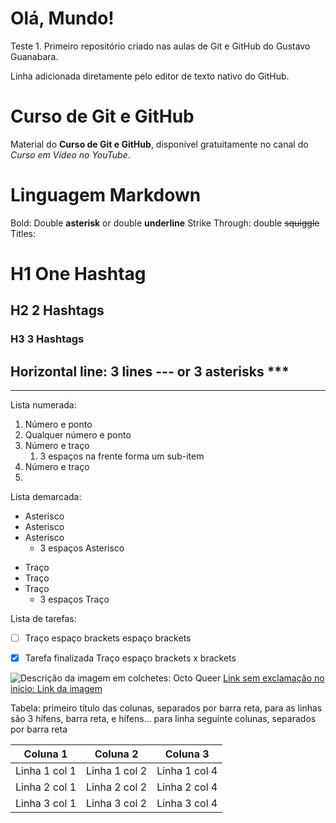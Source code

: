 # Olá, Mundo!
 Teste 1. Primeiro repositório criado nas aulas de Git e GitHub do Gustavo Guanabara.

Linha adicionada diretamente pelo editor de texto nativo do GitHub.

# Curso de Git e GitHub

Material do **Curso de Git e GitHub**, disponível gratuitamente no canal do *Curso em Vídeo no YouTube*.

# Linguagem Markdown

Bold: Double **asterisk** or double __underline__
Strike Through: double ~~squiggle~~
Titles:

# H1 One Hashtag
## H2 2 Hashtags
### H3 3 Hashtags
Horizontal line: 3 lines --- or 3 asterisks ***
---
***
Lista numerada:
1. Número e ponto
1. Qualquer número e ponto
1. Número e traço
   1. 3 espaços na frente forma um sub-item
1. Número e traço
1.

Lista demarcada:
* Asterisco
* Asterisco
* Asterisco
   * 3 espaços Asterisco
- Traço
- Traço
- Traço
   - 3 espaços Traço


Lista de tarefas:
- [ ] Traço espaço brackets espaço brackets
- [x] Tarefa finalizada Traço espaço brackets x brackets


![Descrição da imagem em colchetes: Octo Queer](https://octodex.github.com/images/Octoqueer.png)
[Link sem exclamação no início: Link da imagem](https://octodex.github.com/octoqueer/)


Tabela: primeiro título das colunas, separados por barra reta, para as linhas são 3 hífens, barra reta, e hífens... para linha seguinte colunas, separados por barra reta

Coluna 1| Coluna 2|Coluna 3
---|---|---|
Linha 1 col 1|Linha 1 col 2|Linha 1 col 4
Linha 2 col 1|Linha 2 col 2|Linha 2 col 4
Linha 3 col 1|Linha 3 col 2|Linha 3 col 4
















